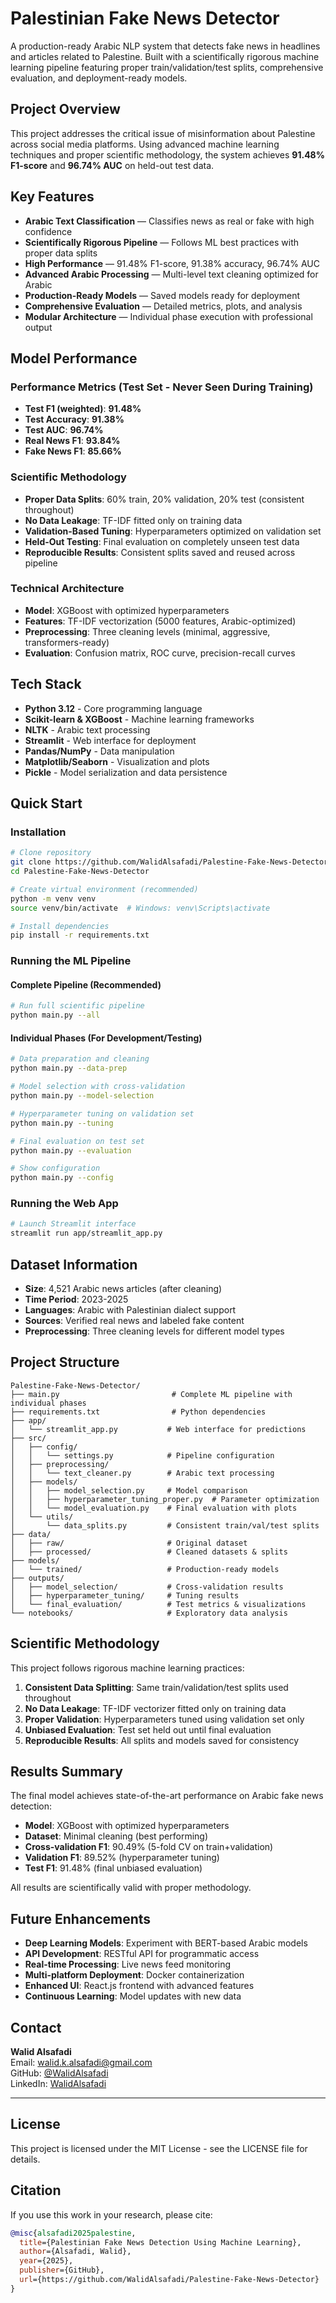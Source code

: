 # Palestinian Fake News Detector

A production-ready Arabic NLP system that detects fake news in headlines and articles related to Palestine. Built with a scientifically rigorous machine learning pipeline featuring proper train/validation/test splits, comprehensive evaluation, and deployment-ready models.

## Project Overview

This project addresses the critical issue of misinformation about Palestine across social media platforms. Using advanced machine learning techniques and proper scientific methodology, the system achieves **91.48% F1-score** and **96.74% AUC** on held-out test data.

## Key Features

- **Arabic Text Classification** — Classifies news as real or fake with high confidence
- **Scientifically Rigorous Pipeline** — Follows ML best practices with proper data splits
- **High Performance** — 91.48% F1-score, 91.38% accuracy, 96.74% AUC
- **Advanced Arabic Processing** — Multi-level text cleaning optimized for Arabic
- **Production-Ready Models** — Saved models ready for deployment
- **Comprehensive Evaluation** — Detailed metrics, plots, and analysis
- **Modular Architecture** — Individual phase execution with professional output

## Model Performance

### Performance Metrics (Test Set - Never Seen During Training)

- **Test F1 (weighted)**: **91.48%**
- **Test Accuracy**: **91.38%**
- **Test AUC**: **96.74%**
- **Real News F1**: **93.84%**
- **Fake News F1**: **85.66%**

### Scientific Methodology

- **Proper Data Splits**: 60% train, 20% validation, 20% test (consistent throughout)
- **No Data Leakage**: TF-IDF fitted only on training data
- **Validation-Based Tuning**: Hyperparameters optimized on validation set
- **Held-Out Testing**: Final evaluation on completely unseen test data
- **Reproducible Results**: Consistent splits saved and reused across pipeline

### Technical Architecture

- **Model**: XGBoost with optimized hyperparameters
- **Features**: TF-IDF vectorization (5000 features, Arabic-optimized)
- **Preprocessing**: Three cleaning levels (minimal, aggressive, transformers-ready)
- **Evaluation**: Confusion matrix, ROC curve, precision-recall curves

## Tech Stack

- **Python 3.12** - Core programming language
- **Scikit-learn & XGBoost** - Machine learning frameworks
- **NLTK** - Arabic text processing
- **Streamlit** - Web interface for deployment
- **Pandas/NumPy** - Data manipulation
- **Matplotlib/Seaborn** - Visualization and plots
- **Pickle** - Model serialization and data persistence

## Quick Start

### Installation

```bash
# Clone repository
git clone https://github.com/WalidAlsafadi/Palestine-Fake-News-Detector
cd Palestine-Fake-News-Detector

# Create virtual environment (recommended)
python -m venv venv
source venv/bin/activate  # Windows: venv\Scripts\activate

# Install dependencies
pip install -r requirements.txt
```

### Running the ML Pipeline

#### Complete Pipeline (Recommended)

```bash
# Run full scientific pipeline
python main.py --all
```

#### Individual Phases (For Development/Testing)

```bash
# Data preparation and cleaning
python main.py --data-prep

# Model selection with cross-validation
python main.py --model-selection

# Hyperparameter tuning on validation set
python main.py --tuning

# Final evaluation on test set
python main.py --evaluation

# Show configuration
python main.py --config
```

### Running the Web App

```bash
# Launch Streamlit interface
streamlit run app/streamlit_app.py
```

## Dataset Information

- **Size**: 4,521 Arabic news articles (after cleaning)
- **Time Period**: 2023-2025
- **Languages**: Arabic with Palestinian dialect support
- **Sources**: Verified real news and labeled fake content
- **Preprocessing**: Three cleaning levels for different model types

## Project Structure

```
Palestine-Fake-News-Detector/
├── main.py                         # Complete ML pipeline with individual phases
├── requirements.txt                # Python dependencies
├── app/
│   └── streamlit_app.py           # Web interface for predictions
├── src/
│   ├── config/
│   │   └── settings.py            # Pipeline configuration
│   ├── preprocessing/
│   │   └── text_cleaner.py        # Arabic text processing
│   ├── models/
│   │   ├── model_selection.py     # Model comparison
│   │   ├── hyperparameter_tuning_proper.py  # Parameter optimization
│   │   └── model_evaluation.py    # Final evaluation with plots
│   └── utils/
│       └── data_splits.py         # Consistent train/val/test splits
├── data/
│   ├── raw/                       # Original dataset
│   ├── processed/                 # Cleaned datasets & splits
├── models/
│   └── trained/                   # Production-ready models
├── outputs/
│   ├── model_selection/           # Cross-validation results
│   ├── hyperparameter_tuning/     # Tuning results
│   └── final_evaluation/          # Test metrics & visualizations
└── notebooks/                     # Exploratory data analysis
```

## Scientific Methodology

This project follows rigorous machine learning practices:

1. **Consistent Data Splitting**: Same train/validation/test splits used throughout
2. **No Data Leakage**: TF-IDF vectorizer fitted only on training data
3. **Proper Validation**: Hyperparameters tuned using validation set only
4. **Unbiased Evaluation**: Test set held out until final evaluation
5. **Reproducible Results**: All splits and models saved for consistency

## Results Summary

The final model achieves state-of-the-art performance on Arabic fake news detection:

- **Model**: XGBoost with optimized hyperparameters
- **Dataset**: Minimal cleaning (best performing)
- **Cross-validation F1**: 90.49% (5-fold CV on train+validation)
- **Validation F1**: 89.52% (hyperparameter tuning)
- **Test F1**: 91.48% (final unbiased evaluation)

All results are scientifically valid with proper methodology.

## Future Enhancements

- **Deep Learning Models**: Experiment with BERT-based Arabic models
- **API Development**: RESTful API for programmatic access
- **Real-time Processing**: Live news feed monitoring
- **Multi-platform Deployment**: Docker containerization
- **Enhanced UI**: React.js frontend with advanced features
- **Continuous Learning**: Model updates with new data

## Contact

**Walid Alsafadi**  
Email: walid.k.alsafadi@gmail.com  
GitHub: [@WalidAlsafadi](https://github.com/WalidAlsafadi)  
LinkedIn: [WalidAlsafadi](https://linkedin.com/in/WalidAlsafadi)

---

## License

This project is licensed under the MIT License - see the LICENSE file for details.

## Citation

If you use this work in your research, please cite:

```bibtex
@misc{alsafadi2025palestine,
  title={Palestinian Fake News Detection Using Machine Learning},
  author={Alsafadi, Walid},
  year={2025},
  publisher={GitHub},
  url={https://github.com/WalidAlsafadi/Palestine-Fake-News-Detector}
}
```

